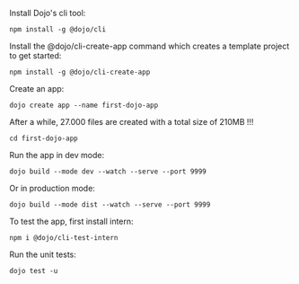 
Install Dojo's cli tool:

` npm install -g @dojo/cli `

Install the @dojo/cli-create-app command which creates a template project to get started:

` npm install -g @dojo/cli-create-app `

Create an app:

` dojo create app --name first-dojo-app `

After a while, 27.000 files are created with a total size of 210MB !!!

` cd first-dojo-app `

Run the app in dev mode:

` dojo build --mode dev --watch --serve --port 9999 `

Or in production mode:

` dojo build --mode dist --watch --serve --port 9999 `

To test the app, first install intern:

` npm i @dojo/cli-test-intern `

Run the unit tests:

` dojo test -u `